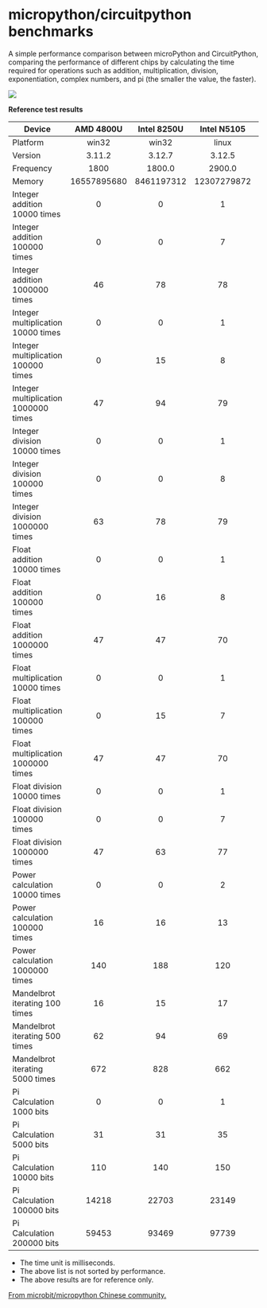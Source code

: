 # micropython/circuitpython benchmarks

A simple performance comparison between microPython and CircuitPython, comparing the performance of different chips by calculating the time required for operations such as addition, multiplication, division, exponentiation, complex numbers, and pi (the smaller the value, the faster).

![](benchmark.png)


**Reference test results**

| Device                               |  AMD 4800U  | Intel 8250U | Intel  N5105 | MT6895Z(8100) | MSM8998(835) |   S905L3   |   rpi4b    |   rpi2b   |  imxrt1062  |   imxrt1062   | STM32H743ZI | STM32F746ZG |  STM2F746NG  |   esp32s3   |   esp32s3   |   esp32c6   |   esp32c3   |    esp32    |   esp32S2   |   esp32S2   |  STM32F405  |  STM32F411  |    RP2040     |   RP2040    |    SAMD51     |   SAMD51    |   SAMD21    |  nrf52833   |   nRF52833    |   esp8266   |
|--------------------------------------|:-----------:|:-----------:|:------------:|:-------------:|:------------:|:----------:|:----------:|:---------:|:-----------:|:-------------:|:-----------:|:-----------:|:------------:|:-----------:|:-----------:|:-----------:|:-----------:|:-----------:|:-----------:|:-----------:|:-----------:|:-----------:|:-------------:|:-----------:|:-------------:|:-----------:|:-----------:|:-----------:|:-------------:|:-----------:|
| Platform                             |    win32    |    win32    |    linux     |     linux     |    termux    |   linux    |   linux    |   linux   | MicroPython | CircuitPython | MicroPython | MicroPython | MicroPython  | MicroPython | MicroPython | MicroPython | MicroPython | MicroPython | MicroPython | MicroPython | MicroPython | MicroPython | CircuitPython | MicroPython | CircuitPython | MicroPython | MicroPython | micropython | CircuitPython | MicroPython |
| Version                              |   3.11.2    |   3.12.7    |    3.12.5    |    3.12.7     |    3.11.5    |  3.10.12   |   3.11.2   |   3.9.2   |   v1.23.0   |     9.1.4     |   v1.23.0   |   v1.23.0   | v1.24.0.p408 |   v1.23.0   |   v1.23.0   | v1.24.0p407 |   v1.23.0   |   v1.23.0   |   v1.23.0   |   v1.23.0   |   v1.23.0   |    v1.23    |     9.1.4     |   v1.23.0   |     9.1.4     |   v1.23.0   |   v1.23.0   |   unknow    |     9.1.4     |   v1.23.0   |
| Frequency                            |    1800     |   1800.0    |    2900.0    |    unknow     |    1929.6    |    2016    |   1800.0   |    900    |     600     |      600      |     400     |     216     |     192      |     240     |     240     |     160     |     160     |     160     |     160     |     160     |     168     |     96      |      125      |     125     |      120      |     120     |     48      |     64      |      64       |     80      |
| Memory                               | 16557895680 | 8461197312  | 12307279872  |    unkonw     |  3913424896  | 1898082304 | 8188366848 | 966762496 |   768384    |    949760     |   460480    |   159808    |   8196480    |   244224    |   8321536   |   326144    |   203264    |   166592    |   137728    |   7797248   |    99328    |    83392    |    179328     |   233024    |    150656     |   173120    |    21696    |    64512    |     54400     |    38016    |
| Integer addition 10000 times         |      0      |      0      |      1       |       2       |      2       |     8      |     1      |    15     |     11      |      14       |     18      |     33      |      37      |     34      |     34      |     48      |     49      |     61      |     59      |     59      |     56      |     91      |      97       |     80      |      84       |     71      |     269     |     182     |      221      |     214     |
| Integer addition 100000 times        |      0      |      0      |      7       |      15       |      21      |     73     |     12     |    149    |     109     |      144      |     178     |     325     |     378      |     338     |     338     |     481     |     485     |     611     |     589     |     589     |     564     |     904     |      958      |     799     |      840      |     710     |    2687     |    1810     |     2210      |    2133     |
| Integer addition 1000000 times       |     46      |     78      |      78      |      149      |     157      |    727     |    121     |   1507    |    1092     |     1454      |    1783     |    3284     |     3773     |    3376     |    3376     |    4814     |    4851     |    6112     |    5887     |    5887     |    5638     |    9041     |     9577      |    7984     |     8400      |    7095     |    26857    |    18098    |     22091     |    21335    |
| Integer multiplication 10000 times   |      0      |      0      |      1       |       1       |      2       |     7      |     1      |    18     |     37      |      46       |     58      |     152     |     153      |     110     |     119     |     141     |     142     |     193     |     181     |     193     |     206     |     348     |      288      |     276     |      274      |     219     |     921     |     582     |      613      |     611     |
| Integer multiplication 100000 times  |      0      |     15      |      8       |      15       |      17      |     75     |     13     |    183    |     381     |      453      |     586     |    1523     |     1522     |    1099     |    1190     |    1420     |    1425     |    1934     |    1814     |    1936     |    2077     |    3493     |     2888      |    2823     |     2753      |    2223     |    9224     |    5829     |     6141      |    6114     |
| Integer multiplication 1000000 times |     47      |     94      |      79      |      150      |     177      |    746     |    124     |   1829    |    3808     |     4689      |    5868     |    15231    |    15576     |    11005    |    11924    |    14222    |    14260    |    19363    |    18161    |    19374    |    20788    |    34960    |     28907     |    28283    |     27601     |    22236    |    92417    |    58341    |     61492     |    61255    |
| Integer division 10000 times         |      0      |      0      |      1       |       1       |      2       |     7      |     2      |    14     |     17      |      15       |     24      |     58      |      54      |     49      |     50      |     81      |     85      |     87      |     99      |     102     |     88      |     145     |      116      |     126     |      86       |     87      |     502     |     294     |      222      |     255     |
| Integer division 100000 times        |      0      |      0      |      8       |      16       |      19      |     70     |     13     |    142    |     174     |      150      |     246     |     581     |     534      |     488     |     510     |     813     |     863     |     866     |    1004     |    1035     |     889     |    1452     |     1154      |    1321     |      857      |     909     |    5020     |    2933     |     2224      |    2553     |
| Integer division 1000000 times       |     63      |     78      |      79      |      159      |     176      |    699     |    128     |   1418    |    1739     |     1526      |    2464     |    5822     |     5423     |    4884     |    5114     |    8134     |    8636     |    8669     |    10049    |    10370    |    8896     |    14521    |     11537     |    13221    |     8570      |    9113     |    50265    |    29342    |     22236     |    25520    |
| Float addition 10000 times           |      0      |      0      |      1       |       1       |      1       |     7      |     1      |    13     |     19      |      18       |     28      |     77      |      69      |     52      |     54      |     72      |     76      |     95      |     91      |     94      |     105     |     173     |      113      |     129     |      95       |     101     |     430     |     289     |      246      |     245     |
| Float addition 100000 times          |      0      |     16      |      8       |      14       |      16      |     67     |     11     |    132    |     194     |      176      |     283     |     766     |     689      |     526     |     549     |     732     |     768     |     946     |     923     |     953     |    1068     |    1741     |     1126      |    1343     |      956      |    1048     |    4318     |    2892     |     2458      |    2444     |
| Float addition 1000000 times         |     47      |     47      |      70      |      135      |     140      |    675     |    106     |   1322    |    1940     |     1773      |    2838     |    7671     |     6931     |    5273     |    5505     |    7332     |    7693     |    9462     |    9239     |    9556     |    10693    |    17418    |     11249     |    13447    |     9563      |    10511    |    43214    |    28950    |     24571     |    24439    |
| Float multiplication 10000 times     |      0      |      0      |      1       |       2       |      1       |     7      |     1      |    13     |     19      |      18       |     28      |     77      |      69      |     52      |     54      |     71      |     77      |     94      |     91      |     93      |     106     |     175     |      113      |     129     |      96       |     102     |     438     |     281     |      246      |     249     |
| Float multiplication 100000 times    |      0      |     15      |      7       |      13       |      14      |     67     |     11     |    131    |     195     |      180      |     285     |     769     |     690      |     523     |     546     |     722     |     779     |     937     |     920     |     951     |    1073     |    1751     |     1132      |    1343     |      958      |    1056     |    4405     |    2811     |     2449      |    2487     |
| Float multiplication 1000000 times   |     47      |     47      |      70      |      134      |     140      |    674     |    107     |   1314    |    1949     |     1798      |    2854     |    7693     |     6951     |    5231     |    5465     |    7232     |    7786     |    9392     |    9196     |    9517     |    10739    |    17527    |     11321     |    13440    |     9578      |    10540    |    44132    |    28133    |     24495     |    24869    |
| Float division 10000 times           |      0      |      0      |      1       |       1       |      2       |     7      |     1      |    13     |     20      |      18       |     29      |     75      |      70      |     55      |     56      |     80      |     85      |     98      |     107     |     110     |     106     |     175     |      119      |     134     |      97       |     103     |     510     |     319     |      249      |     275     |
| Float division 100000 times          |      0      |      0      |      7       |      15       |      16      |     69     |     12     |    134    |     201     |      180      |     294     |     749     |     699      |     551     |     574     |     816     |     853     |     981     |    1090     |    1123     |    1079     |    1755     |     1187      |    1399     |      971      |    1067     |    5134     |    3202     |     2488      |    2743     |
| Float division 1000000 times         |     47      |     63      |      77      |      148      |     177      |    684     |    131     |   1340    |    2013     |     1813      |    2938     |    7495     |     7036     |    5508     |    5745     |    8173     |    8538     |    9816     |    10908    |    11238    |    10795    |    17571    |     11866     |    14002    |     9712      |    10696    |    51418    |    32019    |     24869     |    27425    |
| Power calculation 10000 times        |      0      |      0      |      2       |       2       |      4       |     8      |     2      |    19     |     31      |      25       |     54      |     112     |     114      |     80      |     82      |     442     |     739     |     138     |     864     |     827     |     143     |     241     |      290      |     993     |      152      |     165     |    3567     |     418     |      337      |    1155     |
| Power calculation 100000 times       |     16      |     16      |      13      |      21       |      35      |     84     |     20     |    188    |     314     |      256      |     541     |    1113     |     1141     |     801     |     825     |    4422     |    7402     |    1391     |    8192     |    8749     |    1436     |    2416     |     2892      |    9988     |     1564      |    1690     |    35679    |    4190     |     3375      |    11543    |
| Power calculation 1000000 times      |     140     |     188     |     120      |      208      |     344      |    841     |    193     |   1865    |    3138     |     2567      |    5437     |    11129    |    11467     |    8013     |    8254     |    44228    |    74027    |    13918    |    86523    |    87498    |    14372    |    24176    |     28914     |    99891    |     15653     |    16945    |   357190    |    41907    |     33754     |   115434    |
| Mandelbrot iterating 100 times       |     16      |     15      |      17      |      31       |      37      |    125     |     33     |    264    |     701     |      574      |     734     |    1814     |     2021     |    1565     |    1731     |    2711     |    3148     |    2977     |    6258     |    6682     |    2891     |    4791     |     4905      |    5212     |     4015      |    None     |    None     |    11032    |     None      |    None     |
| Mandelbrot iterating 500 times       |     62      |     94      |      69      |      130      |     149      |    506     |    121     |   1065    |    2597     |     1901      |    2718     |    6765     |     7582     |    5448     |    5863     |    9675     |    11291    |    9931     |    20219    |    22738    |    10075    |    16427    |     15548     |    18820    |     11704     |    None     |    None     |    34175    |     None      |    None     |
| Mandelbrot iterating 5000 times      |     672     |     828     |     662      |     1304      |     1436     |    4868    |    1154    |   10341   |    23609    |     16591     |    24905    |    62205    |    69766     |    49099    |    51984    |    87640    |   102477    |    88060    |   197838    |   202121    |    90640    |   147001    |    134776     |   171320    |     98082     |    None     |    None     |   293353    |     None      |    None     |
| Pi Calculation 1000 bits             |      0      |      0      |      1       |       3       |      4       |     8      |     3      |    59     |     73      |      77       |     100     |     287     |     203      |     389     |     415     |     526     |     537     |     660     |     838     |     958     |     650     |    1156     |      878      |     868     |      787      |     710     |    3999     |    1977     |     1888      |    1868     |
| Pi Calculation 5000 bits             |     31      |     31      |      35      |      44       |      45      |    112     |     47     |   1317    |    3591     |     1397      |    3979     |    5490     |     5217     |    6526     |    7456     |    8697     |    9167     |    11983    |    12530    |    15703    |    11485    |    18073    |     16148     |    23338    |     14479     |    16783    |    None     |    37419    |     36192     |    41057    |
| Pi Calculation 10000 bits            |     110     |     140     |     150      |      213      |     238      |    520     |    216     |   5150    |    10906    |     6345      |    12399    |    18080    |    29793     |    23642    |    27833    |    32611    |    33959    |    41551    |    44133    |    59585    |    40790    |    67550    |     66666     |    70450    |     60382     |    53817    |    None     |    None     |     None      |    None     |
| Pi Calculation 100000 bits           |    14218    |    22703    |    23149     |     39184     |    47170     |   86021    |   36806    |  540741   |   707552    |    578172     |    None     |    None     |   3968801    |    None     |   3456572   |    None     |    None     |    None     |    None     |   7553302   |    None     |    None     |     None      |    None     |     None      |    None     |    None     |    None     |     None      |    None     |
| Pi Calculation 200000 bits           |    59453    |    93469    |    97739     |    190532     |    223263    |   368220   |   156457   |  2221524  |    None     |    2395052    |    None     |    None     |   12179439   |    None     |  14922482   |    None     |    None     |    None     |    None     |  29965747   |    None     |    None     |     None      |    None     |     None      |    None     |    None     |    None     |     None      |    None     |

- The time unit is milliseconds.
- The above list is not sorted by performance.
- The above results are for reference only.

[From microbit/micropython Chinese community.](http://www.micropython.org.cn)  
